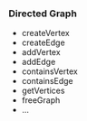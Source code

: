 ### Directed Graph

- createVertex
- createEdge
- addVertex
- addEdge
- containsVertex
- containsEdge
- getVertices
- freeGraph
- ...
